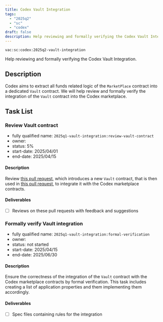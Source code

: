 ```yaml
---
title: Codex Vault Integration
tags:
  - "2025q2"
  - "sc"
  - "codex"
draft: false
description: Help reviewing and formally verifying the Codex Vault Integration.
---
```


`vac:sc:codex:2025q2-vault-integration`

Help reviewing and formally verifying the Codex Vault Integration.

## Description

Codex aims to extract all funds related logic of the `MarketPlace` contract into a dedicated `Vault` contract. We will help review and formally verify the integration of the `Vault` contract into the Codex marketplace.

## Task List

### Review Vault contract

* fully qualified name: `2025q1-vault-integration:review-vault-contract`
* owner: 
* status: 5%
* start-date: 2025/04/01
* end-date: 2025/04/15

#### Description

Review [this pull request](https://github.com/codex-storage/codex-contracts-eth/pull/220),
which introduces a new `Vault` contract, that is then used in [this pull request](https://github.com/codex-storage/codex-contracts-eth/pull/223),
to integrate it with the Codex marketplace contracts.

#### Deliverables

- [ ] Reviews on these pull requests with feedback and suggestions

### Formally verify Vault integration

* fully qualified name: `2025q1-vault-integration:formal-verification`
* owner: 
* status: not started
* start-date: 2025/04/15
* end-date: 2025/06/30

#### Description

Ensure the correctness of the integration of the `Vault` contract with the Codex marketplace contracts by formal verification. 
This task includes creating a list of application properties and them implementing them accordingly.

#### Deliverables

- [ ] Spec files containing rules for the integration

